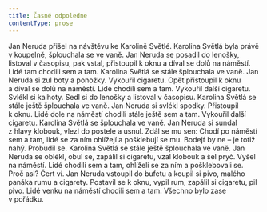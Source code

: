 ```yaml
---
title: Časné odpoledne
contentType: prose
---
```


  

Jan Neruda přišel na návštěvu ke Karolině Světlé. Karolina Světlá byla právě v koupelně, šplouchala se ve vaně. Jan Neruda se posadil do lenošky, listoval v časopisu, pak vstal, přistoupil k oknu a díval se dolů na náměstí. Lidé tam chodili sem a tam. Karolina Světlá se stále šplouchala ve vaně. Jan Neruda si zul boty a ponožky. Vykouřil cigaretu. Opět přistoupil k oknu a díval se dolů na náměstí. Lidé chodili sem a tam. Vykouřil další cigaretu. Svlékl si kalhoty. Sedl si do lenošky a listoval v časopisu. Karolina Světlá se stále ještě šplouchala ve vaně. Jan Neruda si svlékl spodky. Přistoupil k oknu. Lidé dole na náměstí chodili stále ještě sem a tam. Vykouřil další cigaretu. Karolina Světlá se šplouchala ve vaně. Jan Neruda si sundal z hlavy klobouk, vlezl do postele a usnul. Zdál se mu sen: Chodí po náměstí sem a tam, lidé se za ním ohlížejí a pošklebují se mu. Bodejť by ne – je totiž nahý. Probudil se. Karolina Světlá se stále ještě šplouchala ve vaně. Jan Neruda se oblékl, obul se, zapálil si cigaretu, vzal klobouk a šel pryč. Vyšel na náměstí. Lidé chodili sem a tam, ohlíželi se za ním a pošklebovali se. Proč asi? Čert ví. Jan Neruda vstoupil do bufetu a koupil si pivo, malého panáka rumu a cigarety. Postavil se k oknu, vypil rum, zapálil si cigaretu, pil pivo. Lidé venku na náměstí chodili sem a tam. Všechno bylo zase v pořádku.
